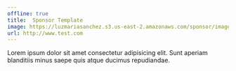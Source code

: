 ```yaml
---
offline: true
title:  Sponsor Template
image: https://luzmariasanchez.s3.us-east-2.amazonaws.com/sponsor/image/original/fonky.png
url: http://www.test.com
---
```


Lorem ipsum dolor sit amet consectetur adipisicing elit.<!--more--> Sunt aperiam blanditiis minus saepe quis atque ducimus repudiandae.